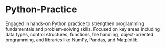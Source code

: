 # Python-Practice
Engaged in hands-on Python practice to strengthen programming fundamentals and problem-solving skills. Focused on key areas including data types, control structures, functions, file handling, object-oriented programming, and libraries like NumPy, Pandas, and Matplotlib.
